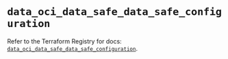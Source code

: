 # `data_oci_data_safe_data_safe_configuration`

Refer to the Terraform Registry for docs: [`data_oci_data_safe_data_safe_configuration`](https://registry.terraform.io/providers/hashicorp/oci/7.19.0/docs/data-sources/data_safe_data_safe_configuration).
